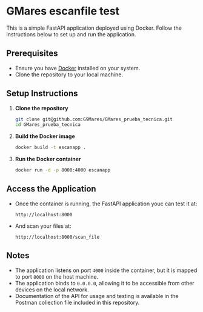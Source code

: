 # GMares escanfile test

This is a simple FastAPI application deployed using Docker. Follow the instructions below to set up and run the application.

## Prerequisites

- Ensure you have [Docker](https://www.docker.com/) installed on your system.
- Clone the repository to your local machine.

## Setup Instructions

1. **Clone the repository**
   ```bash
   git clone git@github.com:G9Mares/GMares_prueba_tecnica.git
   cd GMares_prueba_tecnica
   ```

2. **Build the Docker image**
   ```bash
   docker build -t escanapp .
   ```

3. **Run the Docker container**
   ```bash
   docker run -d -p 8000:4000 escanapp
   ```

## Access the Application

- Once the container is running, the FastAPI application youc can test it at: 
  ```
  http://localhost:8000

- And scan your files at: 
  ```
  http://localhost:8000/scan_file

## Notes

- The application listens on port `4000` inside the container, but it is mapped to port `8000` on the host machine.
- The application binds to `0.0.0.0`, allowing it to be accessible from other devices on the local network.
- Documentation of the API for usage and testing is available in the Postman collection file included in this repository.
